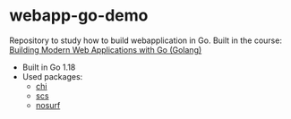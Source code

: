 # webapp-go-demo

Repository to study how to build webapplication in Go.
Built in the course:
[Building Modern Web Applications with Go (Golang)](https://www.udemy.com/course/building-modern-web-applications-with-go)

- Built in Go 1.18
- Used packages:
  - [chi](github.com/go-chi/chi/v5)
  - [scs](github.com/alexedwards/scs/v2)
  - [nosurf](github.com/justinas/nosurf)
  
